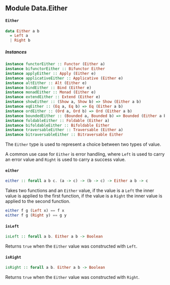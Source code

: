 ## Module Data.Either

#### `Either`

``` purescript
data Either a b
  = Left a
  | Right b
```

##### Instances
``` purescript
instance functorEither :: Functor (Either a)
instance bifunctorEither :: Bifunctor Either
instance applyEither :: Apply (Either e)
instance applicativeEither :: Applicative (Either e)
instance altEither :: Alt (Either e)
instance bindEither :: Bind (Either e)
instance monadEither :: Monad (Either e)
instance extendEither :: Extend (Either e)
instance showEither :: (Show a, Show b) => Show (Either a b)
instance eqEither :: (Eq a, Eq b) => Eq (Either a b)
instance ordEither :: (Ord a, Ord b) => Ord (Either a b)
instance boundedEither :: (Bounded a, Bounded b) => Bounded (Either a b)
instance foldableEither :: Foldable (Either a)
instance bifoldableEither :: Bifoldable Either
instance traversableEither :: Traversable (Either a)
instance bitraversableEither :: Bitraversable Either
```

The `Either` type is used to represent a choice between two types of value.

A common use case for `Either` is error handling, where `Left` is used to
carry an error value and `Right` is used to carry a success value.

#### `either`

``` purescript
either :: forall a b c. (a -> c) -> (b -> c) -> Either a b -> c
```

Takes two functions and an `Either` value, if the value is a `Left` the
inner value is applied to the first function, if the value is a `Right`
the inner value is applied to the second function.

``` purescript
either f g (Left x) == f x
either f g (Right y) == g y
```

#### `isLeft`

``` purescript
isLeft :: forall a b. Either a b -> Boolean
```

Returns `true` when the `Either` value was constructed with `Left`.

#### `isRight`

``` purescript
isRight :: forall a b. Either a b -> Boolean
```

Returns `true` when the `Either` value was constructed with `Right`.


